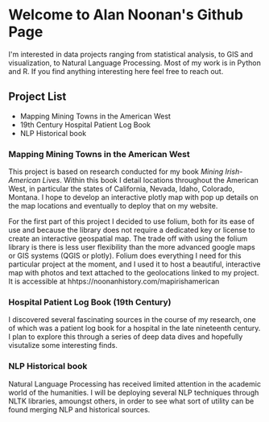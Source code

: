 # Welcome to Alan Noonan's Github Page

I'm interested in data projects ranging from statistical analysis, to GIS and visualization, to Natural Language Processing. Most of my work is in Python and R. If you find anything interesting here feel free to reach out.

## Project List

- Mapping Mining Towns in the American West
- 19th Century Hospital Patient Log Book  
- NLP Historical book

### Mapping Mining Towns in the American West

This project is based on research conducted for my book *Mining Irish-American Lives*. Within this book I detail locations throughout the American West, in particular the states of California, Nevada, Idaho, Colorado, Montana. I hope to develop an interactive plotly map with pop up details on the map locations and eventually to deploy that on my website.

For the first part of this project I decided to use folium, both for its ease of use and because the library does not require a dedicated key or license to create an interactive geospatial map. The trade off with using the folium library is there is less user flexibility than the more advanced google maps or GIS systems (QGIS or plotly). Folium does everything I need for this particular project at the moment, and I used it to host a beautiful, interactive map with photos and text attached to the geolocations linked to my project. It is accessible at hhtps://noonanhistory.com/mapirishamerican  

### Hospital Patient Log Book (19th Century)

I discovered several fascinating sources in the course of my research, one of which was a patient log book for a hospital in the late nineteenth century. I plan to explore this through a series of deep data dives and hopefully visutalize some interesting finds.

### NLP Historical book

Natural Language Processing has received limited attention in the academic world of the humanities. I will be deploying several NLP techniques through NLTK libraries, amoungst others, in order to see what sort of utility can be found merging NLP and historical sources.
